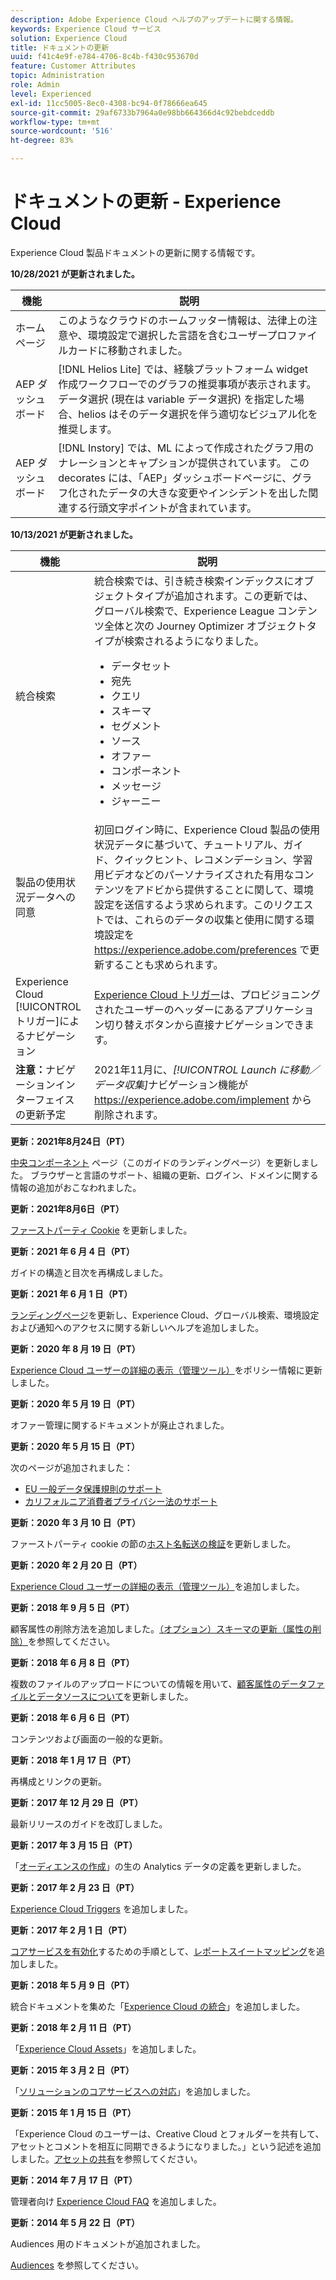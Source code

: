 ```yaml
---
description: Adobe Experience Cloud ヘルプのアップデートに関する情報。
keywords: Experience Cloud サービス
solution: Experience Cloud
title: ドキュメントの更新
uuid: f41c4e9f-e784-4706-8c4b-f430c953670d
feature: Customer Attributes
topic: Administration
role: Admin
level: Experienced
exl-id: 11cc5005-8ec0-4308-bc94-0f78666ea645
source-git-commit: 29af6733b7964a0e98bb664366d4c92bebdceddb
workflow-type: tm+mt
source-wordcount: '516'
ht-degree: 83%

---
```


# ドキュメントの更新 - Experience Cloud

Experience Cloud 製品ドキュメントの更新に関する情報です。

**10/28/2021 が更新されました。**

| 機能 | 説明 |
| ------- | ------- |
| ホームページ | このようなクラウドのホームフッター情報は、法律上の注意や、環境設定で選択した言語を含むユーザープロファイルカードに移動されました。 |
| AEP ダッシュボード | [!DNL Helios Lite] では、経験プラットフォーム widget 作成ワークフローでのグラフの推奨事項が表示されます。 データ選択 (現在は variable データ選択) を指定した場合、helios はそのデータ選択を伴う適切なビジュアル化を推奨します。 |
| AEP ダッシュボード | [!DNL Instory] では、ML によって作成されたグラフ用のナレーションとキャプションが提供されています。 この decorates には、「AEP」ダッシュボードページに、グラフ化されたデータの大きな変更やインシデントを出した関連する行頭文字ポイントが含まれています。 |

**10/13/2021 が更新されました。**

| 機能 | 説明 |
| ------- | ------- |
| 統合検索 | 統合検索では、引き続き検索インデックスにオブジェクトタイプが追加されます。この更新では、グローバル検索で、Experience League コンテンツ全体と次の Journey Optimizer オブジェクトタイプが検索されるようになりました。 <ul><li>データセット</li><li>宛先</li><li>クエリ</li><li>スキーマ</li><li>セグメント</li><li>ソース</li><li>オファー</li><li>コンポーネント</li><li>メッセージ</li><li>ジャーニー</li></ul> |
| 製品の使用状況データへの同意 | 初回ログイン時に、Experience Cloud 製品の使用状況データに基づいて、チュートリアル、ガイド、クイックヒント、レコメンデーション、学習用ビデオなどのパーソナライズされた有用なコンテンツをアドビから提供することに関して、環境設定を送信するよう求められます。このリクエストでは、これらのデータの収集と使用に関する環境設定を <https://experience.adobe.com/preferences> で更新することも求められます。 |
| Experience Cloud [!UICONTROL トリガー]によるナビゲーション | [Experience Cloud トリガー](https://experienceleague.adobe.com/docs/core-services/interface/services/activation/triggers.html?lang=ja)は、プロビジョニングされたユーザーのヘッダーにあるアプリケーション切り替えボタンから直接ナビゲーションできます。 |
| **注意：**&#x200B;ナビゲーションインターフェイスの更新予定 | 2021年11月に、_[!UICONTROL Launch に移動／データ収集]_&#x200B;ナビゲーション機能が <https://experience.adobe.com/implement> から削除されます。 |

**更新：2021年8月24日（PT）**

[中央コンポーネント](experience-cloud.md) ページ（このガイドのランディングページ）を更新しました。 ブラウザーと言語のサポート、組織の更新、ログイン、ドメインに関する情報の追加がおこなわれました。

**更新：2021年8月6日（PT）**

[ファーストパーティ Cookie](cookies-first-party.md) を更新しました。

**更新：2021 年 6 月 4 日（PT）**

ガイドの構造と目次を再構成しました。

**更新：2021 年 6 月 1 日（PT）**

[ランディングページ](experience-cloud.md)を更新し、Experience Cloud、グローバル検索、環境設定および通知へのアクセスに関する新しいヘルプを追加しました。

**更新：2020 年 8 月 19 日（PT）**

[Experience Cloud ユーザーの詳細の表示（管理ツール）](admin-tool-experience-cloud.md)をポリシー情報に更新しました。

**更新：2020 年 5 月 19 日（PT）**

オファー管理に関するドキュメントが廃止されました。

**更新：2020 年 5 月 15 日（PT）**

次のページが追加されました：

* [EU 一般データ保護規則のサポート](gdpr.md)
* [カリフォルニア消費者プライバシー法のサポート](ccpa.md)

**更新：2020 年 3 月 10 日（PT）**

ファーストパーティ cookie の節の[ホスト名転送の検証](cookies-first-party.md#validate)を更新しました。

**更新：2020 年 2 月 20 日（PT）**

[Experience Cloud ユーザーの詳細の表示（管理ツール）](admin-tool-experience-cloud.md)を追加しました。

**更新：2018 年 9 月 5 日（PT）**

顧客属性の削除方法を追加しました。[（オプション）スキーマの更新（属性の削除）](t-crs-usecase.md#task_6568898BB7C44A42ABFB86532B89063C)を参照してください。

**更新：2018 年 6 月 8 日（PT）**

複数のファイルのアップロードについての情報を用いて、[顧客属性のデータファイルとデータソースについて](crs-data-file.md#concept_DE908F362DF24172BFEF48E1797DAF19)を更新しました。

**更新：2018 年 6 月 6 日（PT）**

コンテンツおよび画面の一般的な更新。

**更新：2018 年 1 月 17 日（PT）**

再構成とリンクの更新。

**更新：2017 年 12 月 29 日（PT）**

最新リリースのガイドを改訂しました。

**更新：2017 年 3 月 15 日（PT）**

「[オーディエンスの作成](t-audience-create.md#task_37F407F58BF9459493BB8E968CDFE737)」の生の Analytics データの定義を更新しました。

**更新：2017 年 2 月 23 日（PT）**

[Experience Cloud Triggers](triggers.md#concept_887B30241B3E4DB0A2553B2996E2D4FB) を追加しました。

**更新：2017 年 2 月 1 日（PT）**

[コアサービスを有効化](core-services.md#concept_07ED1D5C64234E77976E6D572E78FB9C)するための手順として、[レポートスイートマッピング](core-services.md#concept_apg_zq2_rw)を追加しました。

**更新：2018 年 5 月 9 日（PT）**

統合ドキュメントを集めた「[Experience Cloud の統合](marketing-cloud-integrations.md#concept_9E6D3E37D1E3452E8CCCFA92AF034F90)」を追加しました。

**更新：2018 年 2 月 11 日（PT）**

「[Experience Cloud Assets](experience-cloud-assets.md#concept_DDA5224C907D4A4F817D795DA0ED64D0)」を追加しました。

**更新：2015 年 3 月 2 日（PT）**

「[ソリューションのコアサービスへの対応](core-services.md#concept_07ED1D5C64234E77976E6D572E78FB9C)」を追加しました。

**更新：2015 年 1 月 15 日（PT）**

「Experience Cloud のユーザーは、Creative Cloud とフォルダーを共有して、アセットとコメントを相互に同期できるようになりました。」という記述を追加しました。[アセットの共有](creative-cloud.md#concept_3E5A34C3459047D5965F900788A9BA68)を参照してください。

**更新：2014 年 7 月 17 日（PT）**

管理者向け [Experience Cloud FAQ](faq.md#concept_13219B4E51784577B6FF78AAA203DE91) を追加しました。

**更新：2014 年 5 月 22 日（PT）**

Audiences 用のドキュメントが追加されました。

[Audiences](audience-library.md#topic_679810123CAA4E0CA4FA3417FB0100C7) を参照してください。
